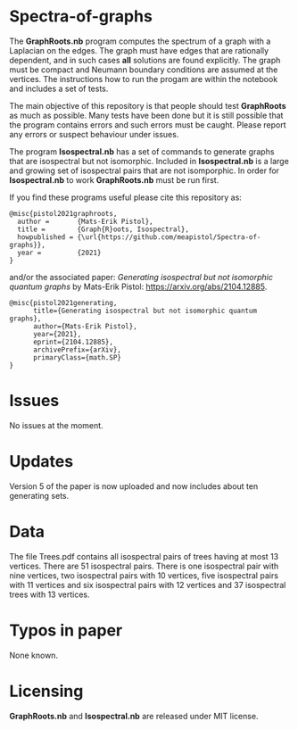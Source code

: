 # Spectra-of-graphs
The **GraphRoots.nb** program computes the spectrum of a graph with a Laplacian on the edges. The graph must have edges that are rationally dependent,
and in such cases **all** solutions are found explicitly.
The graph must be compact and Neumann boundary conditions are assumed at the vertices.
The instructions how to run the progam are within the notebook and includes a set of tests.

The main objective of this repository is that people should test **GraphRoots** as much as possible. Many tests have been done but it is still possible
that the program contains errors and such errors must be caught. Please report any errors or suspect behaviour under issues.

The program **Isospectral.nb** has a set of commands to generate graphs that are isospectral but not isomorphic. Included in **Isospectral.nb**
is a large and growing set of isospectral pairs that are not isomporphic. In order for **Isospectral.nb** to work **GraphRoots.nb** must be run first.

If you find these programs useful please cite this repository as:

```
@misc{pistol2021graphroots,
  author =       {Mats-Erik Pistol},
  title =        {Graph{R}oots, Isospectral},
  howpublished = {\url{https://github.com/meapistol/Spectra-of-graphs}},
  year =         {2021}
}
```

and/or the associated paper: *Generating isospectral but not isomorphic quantum graphs* by Mats-Erik Pistol: https://arxiv.org/abs/2104.12885.

```
@misc{pistol2021generating,
      title={Generating isospectral but not isomorphic quantum graphs},
      author={Mats-Erik Pistol},
      year={2021},
      eprint={2104.12885},
      archivePrefix={arXiv},
      primaryClass={math.SP}
}
```
# Issues
No issues at the moment.

# Updates
Version 5 of the paper is now uploaded and now includes about ten generating sets.
# Data
The file Trees.pdf contains all isospectral pairs of trees having at most 13 vertices. There are 51 isospectral pairs. There is one isospectral pair with nine vertices, two isospectral pairs with 10 vertices, five isospectral pairs with 11 vertices and six isospectral pairs with 12 vertices and 37 isospectral trees with 13 vertices.

# Typos in paper
None known.
# Licensing

**GraphRoots.nb** and **Isospectral.nb** are released under MIT license.
